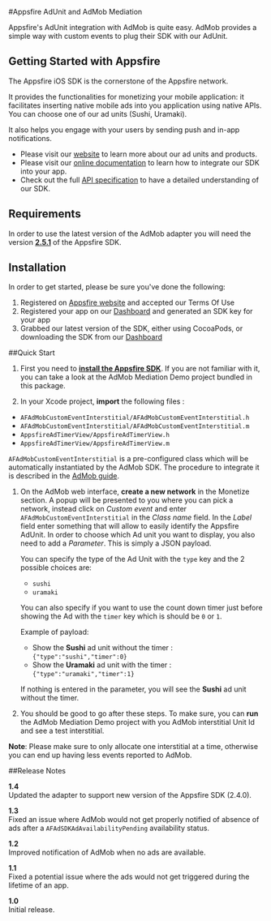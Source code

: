 #Appsfire AdUnit and AdMob Mediation

Appsfire's AdUnit integration with AdMob is quite easy. AdMob provides a simple way with custom events to plug their SDK with our AdUnit.

## Getting Started with Appsfire
The Appsfire iOS SDK is the cornerstone of the Appsfire network.

It provides the functionalities for monetizing your mobile application: it facilitates inserting native mobile ads into you application using native APIs. You can choose one of our ad units (Sushi, Uramaki).

It also helps you engage with your users by sending push and in-app notifications.

- Please visit our [website](http://appsfire.com) to learn more about our ad units and products.<br />
- Please visit our [online documentation](http://docs.appsfire.com/sdk/ios/integration-reference/Introduction) to learn how to integrate our SDK into your app.<br />
- Check out the full [API specification](http://docs.appsfire.com/sdk/ios/api-reference/) to have a detailed understanding of our SDK.

## Requirements
In order to use the latest version of the AdMob adapter you will need the version [**2.5.1**](https://github.com/appsfire/Appsfire-iOS-SDK/releases/tag/2.5.1) of the Appsfire SDK.

## Installation
In order to get started, please be sure you've done the following:

1. Registered on [Appsfire website](http://www.appsfire.com/) and accepted our Terms Of Use
1. Registered your app on our [Dashboard](http://dashboard.appsfire.com/) and generated an SDK key for your app
1. Grabbed our latest version of the SDK, either using CocoaPods, or downloading the SDK from our [Dashboard](http://dashboard.appsfire.com/app/doc)

##Quick Start
1. First you need to [**install the Appsfire SDK**](http://docs.appsfire.com/sdk/ios/integration-reference/Setup_Your_Project). If you are not familiar with it, you can take a look at the AdMob Mediation Demo project bundled in this package.

1. In your Xcode project, **import** the following files :
  - `AFAdMobCustomEventInterstitial/AFAdMobCustomEventInterstitial.h`
  - `AFAdMobCustomEventInterstitial/AFAdMobCustomEventInterstitial.m`
  - `AppsfireAdTimerView/AppsfireAdTimerView.h`
  - `AppsfireAdTimerView/AppsfireAdTimerView.m`

  `AFAdMobCustomEventInterstitial` is a pre-configured class which will be automatically instantiated by the AdMob SDK. The procedure to integrate it is described in the [AdMob guide](https://developers.google.com/mobile-ads-sdk/docs/admob/mediation#ios-customevents).

1. On the AdMob web interface, **create a new network** in the Monetize section. A popup will be presented to you where you can pick a network, instead click on *Custom event* and enter `AFAdMobCustomEventInterstitial` in the *Class name* field. In the *Label* field enter something that will allow to easily identify the Appsfire AdUnit. In order to choose which Ad unit you want to display, you also need to add a *Parameter*. This is simply a JSON payload.

    You can specify the type of the Ad Unit with the `type` key and the 2 possible choices are:  
    - `sushi`  
    - `uramaki`

    You can also specify if you want to use the count down timer just before showing the Ad with the `timer` key which is should be `0` or `1`.

    Example of payload:  
    - Show the **Sushi** ad unit without the timer : `{"type":"sushi","timer":0}`  
    - Show the **Uramaki** ad unit with the timer : `{"type":"uramaki","timer":1}`

    If nothing is entered in the parameter, you will see the **Sushi** ad unit without the timer.

1. You should be good to go after these steps. To make sure, you can **run** the AdMob Mediation Demo project with you AdMob interstitial Unit Id and see a test interstitial.

**Note**: Please make sure to only allocate one interstitial at a time, otherwise you can end up having less events reported to AdMob.

##Release Notes

**1.4**  
Updated the adapter to support new version of the Appsfire SDK (2.4.0).

**1.3**  
Fixed an issue where AdMob would not get properly notified of absence of ads after a `AFAdSDKAdAvailabilityPending` availability status.

**1.2**  
Improved notification of AdMob when no ads are available.

**1.1**  
Fixed a potential issue where the ads would not get triggered during the lifetime of an app.

**1.0**  
Initial release.
